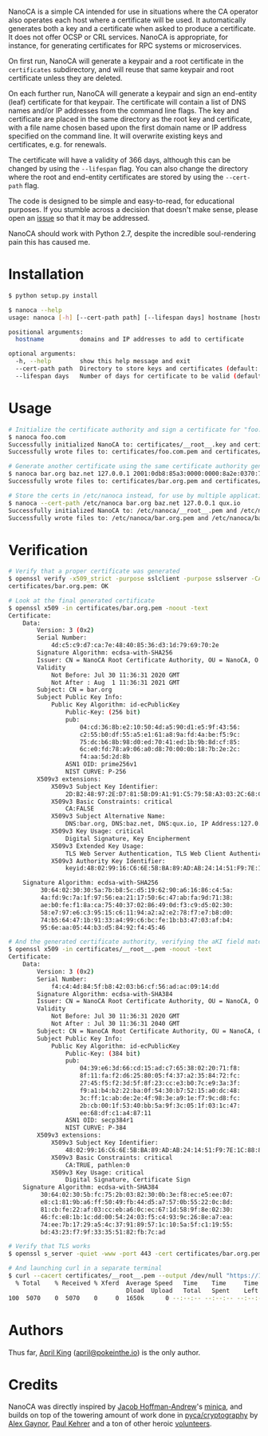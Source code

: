 NanoCA is a simple CA intended for use in situations where the CA operator
also operates each host where a certificate will be used. It automatically
generates both a key and a certificate when asked to produce a certificate.
It does not offer OCSP or CRL services. NanoCA is appropriate, for instance,
for generating certificates for RPC systems or microservices.

On first run, NanoCA will generate a keypair and a root certificate in the
`certificates` subdirectory, and will reuse that same keypair and root
certificate unless they are deleted.

On each further run, NanoCA will generate a keypair and sign an end-entity (leaf)
certificate for that keypair. The certificate will contain a list of DNS names
and/or IP addresses from the command line flags. The key and certificate are
placed in the same directory as the root key and certificate, with a file name
chosen based upon the first domain name or IP address specified on the command
line. It will overwrite existing keys and certificates, e.g. for renewals.

The certificate will have a validity of 366 days, although this can be changed
by using the `--lifespan` flag. You can also change the directory where the
root and end-entity certificates are stored by using the `--cert-path` flag.

The code is designed to be simple and easy-to-read, for educational purposes.
If you stumble across a decision that doesn't make sense, please open an
[issue](https://github.com/april/nanoca/issues) so that it may be addressed.

NanoCA should work with Python 2.7, despite the incredible soul-rendering pain
this has caused me.

# Installation

```bash
$ python setup.py install

$ nanoca --help
usage: nanoca [-h] [--cert-path path] [--lifespan days] hostname [hostname ...]

positional arguments:
  hostname          domains and IP addresses to add to certificate

optional arguments:
  -h, --help        show this help message and exit
  --cert-path path  Directory to store keys and certificates (default: "./certificates")
  --lifespan days   Number of days for certificate to be valid (default: 366)
```

# Usage

```bash
# Initialize the certificate authority and sign a certificate for "foo.com":
$ nanoca foo.com
Successfully initialized NanoCA to: certificates/__root__.key and certificates/__root__.pem
Successfully wrote files to: certificates/foo.com.pem and certificates/foo.com.key

# Generate another certificate using the same certificate authority generated above
$ nanoca bar.org baz.net 127.0.0.1 2001:0db8:85a3:0000:0000:8a2e:0370:7334 qux.io
Successfully wrote files to: certificates/bar.org.pem and certificates/bar.org.key

# Store the certs in /etc/nanoca instead, for use by multiple applications
$ nanoca --cert-path /etc/nanoca bar.org baz.net 127.0.0.1 qux.io
Successfully initialized NanoCA to: /etc/nanoca/__root__.pem and /etc/nanoca/__root__.key
Successfully wrote files to: /etc/nanoca/bar.org.pem and /etc/nanoca/bar.org.key
```

# Verification

```bash
# Verify that a proper certificate was generated
$ openssl verify -x509_strict -purpose sslclient -purpose sslserver -CAfile certificates/__root__.pem certificates/bar.org.pem
certificates/bar.org.pem: OK

# Look at the final generated certificate
$ openssl x509 -in certificates/bar.org.pem -noout -text
Certificate:
    Data:
        Version: 3 (0x2)
        Serial Number:
            4d:c5:c9:d7:ca:7e:48:40:85:36:d3:1d:79:69:70:2e
        Signature Algorithm: ecdsa-with-SHA256
        Issuer: CN = NanoCA Root Certificate Authority, OU = NanoCA, O = NanoCA
        Validity
            Not Before: Jul 30 11:36:31 2020 GMT
            Not After : Aug  1 11:36:31 2021 GMT
        Subject: CN = bar.org
        Subject Public Key Info:
            Public Key Algorithm: id-ecPublicKey
                Public-Key: (256 bit)
                pub:
                    04:cd:36:8b:e2:10:50:4d:a5:90:d1:e5:9f:43:56:
                    c2:55:b0:df:55:a5:e1:61:a8:9a:fd:4a:be:f5:9c:
                    75:dc:b6:8b:98:d0:ed:70:41:ed:1b:9b:8d:cf:85:
                    6c:e0:fd:78:a9:06:a0:d8:70:00:0b:18:7b:2e:2c:
                    f4:aa:5d:2d:8b
                ASN1 OID: prime256v1
                NIST CURVE: P-256
        X509v3 extensions:
            X509v3 Subject Key Identifier:
                2D:B2:48:97:2E:D7:81:5B:D9:A1:91:C5:79:58:A3:03:2C:68:CF:E2
            X509v3 Basic Constraints: critical
                CA:FALSE
            X509v3 Subject Alternative Name:
                DNS:bar.org, DNS:baz.net, DNS:qux.io, IP Address:127.0.0.1, IP Address:2001:DB8:85A3:0:0:8A2E:370:7334
            X509v3 Key Usage: critical
                Digital Signature, Key Encipherment
            X509v3 Extended Key Usage:
                TLS Web Server Authentication, TLS Web Client Authentication
            X509v3 Authority Key Identifier:
                keyid:48:02:99:16:C6:6E:5B:BA:89:AD:AB:24:14:51:F9:7E:1C:88:8D:5A

    Signature Algorithm: ecdsa-with-SHA256
         30:64:02:30:30:5a:7b:b8:5c:d5:19:62:90:a6:16:86:c4:5a:
         4a:fd:9c:7a:1f:97:56:ea:21:17:50:6c:47:ab:fa:9d:71:38:
         ae:b0:fe:f1:8a:ca:75:40:37:02:86:49:0d:f3:c9:d5:02:30:
         58:e7:97:e6:c3:95:15:c6:11:94:a2:a2:e2:78:f7:e7:b8:d0:
         74:b5:64:47:1b:91:33:a4:99:c6:bc:fe:1b:b3:47:03:af:b4:
         95:6e:aa:05:44:b3:d5:84:92:f4:45:46

# And the generated certificate authority, verifying the aKI field matches
$ openssl x509 -in certificates/__root__.pem -noout -text
Certificate:
    Data:
        Version: 3 (0x2)
        Serial Number:
            f4:c4:4d:84:5f:b8:42:03:b6:cf:56:ad:ac:09:14:dd
        Signature Algorithm: ecdsa-with-SHA384
        Issuer: CN = NanoCA Root Certificate Authority, OU = NanoCA, O = NanoCA
        Validity
            Not Before: Jul 30 11:36:31 2020 GMT
            Not After : Jul 30 11:36:31 2040 GMT
        Subject: CN = NanoCA Root Certificate Authority, OU = NanoCA, O = NanoCA
        Subject Public Key Info:
            Public Key Algorithm: id-ecPublicKey
                Public-Key: (384 bit)
                pub:
                    04:39:e6:3d:66:cd:15:ad:c7:65:38:02:20:71:f8:
                    8f:11:fa:f2:d6:25:80:05:f4:37:a2:35:84:72:fc:
                    27:45:f5:f2:3d:5f:8f:23:cc:e3:b0:7c:e9:3a:3f:
                    f9:a1:b4:b2:22:ba:0f:54:30:b7:52:15:a0:dc:48:
                    3c:ff:1c:ab:de:2e:4f:98:3e:a9:1e:f7:9c:d8:fc:
                    2b:cb:00:1f:53:40:bb:5a:9f:3c:05:1f:03:1c:47:
                    ee:68:df:c1:a4:87:11
                ASN1 OID: secp384r1
                NIST CURVE: P-384
        X509v3 extensions:
            X509v3 Subject Key Identifier:
                48:02:99:16:C6:6E:5B:BA:89:AD:AB:24:14:51:F9:7E:1C:88:8D:5A
            X509v3 Basic Constraints: critical
                CA:TRUE, pathlen:0
            X509v3 Key Usage: critical
                Digital Signature, Certificate Sign
    Signature Algorithm: ecdsa-with-SHA384
         30:64:02:30:5b:fc:75:2b:03:82:30:0b:3e:f8:ec:e5:ee:07:
         e8:c1:81:9b:a6:ff:50:49:fb:44:d5:a7:57:0b:55:22:0c:8d:
         81:cb:fe:22:af:03:cc:eb:a6:0c:ec:67:1d:58:9f:8e:02:30:
         46:fc:e8:1b:1c:dd:00:54:24:03:f5:c4:93:9c:26:8e:a7:ea:
         74:ee:7b:17:29:a5:4c:37:91:89:57:1c:10:5a:5f:c1:19:55:
         bd:43:23:f7:9f:33:35:51:82:fb:7c:ad

# Verify that TLS works
$ openssl s_server -quiet -www -port 443 -cert certificates/bar.org.pem -key certificates/bar.org.key

# And launching curl in a separate terminal
$ curl --cacert certificates/__root__.pem --output /dev/null "https://127.0.0.1/"
  % Total    % Received % Xferd  Average Speed   Time    Time     Time  Current
                                 Dload  Upload   Total   Spent    Left  Speed
100  5070    0  5070    0     0  1650k      0 --:--:-- --:--:-- --:--:-- 1650k
```

# Authors

Thus far, [April King](https://pokeinthe.io) (april@pokeinthe.io) is the only author.

# Credits

NanoCA was directly inspired by [Jacob Hoffman-Andrew](https://github.com/jsha)'s
[minica](https://github.com/jsha/minica), and builds on top of the towering amount
of work done in [pyca/cryptography](https://cryptography.io) by
[Alex Gaynor](https://github.com/alex), [Paul Kehrer](https://github.com/reaperhulk) and
a ton of other heroic [volunteers](https://github.com/pyca/cryptography/blob/master/AUTHORS.rst).